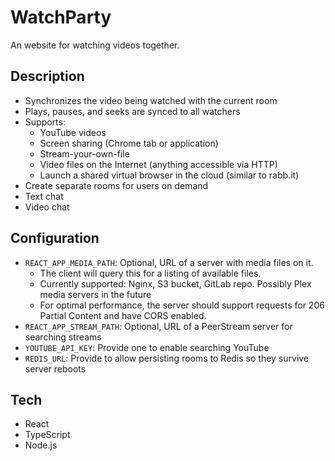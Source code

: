# WatchParty

An website for watching videos together.

## Description

- Synchronizes the video being watched with the current room
- Plays, pauses, and seeks are synced to all watchers
- Supports:
  - YouTube videos
  - Screen sharing (Chrome tab or application)
  - Stream-your-own-file
  - Video files on the Internet (anything accessible via HTTP)
  - Launch a shared virtual browser in the cloud (similar to rabb.it)
- Create separate rooms for users on demand
- Text chat
- Video chat

## Configuration

- `REACT_APP_MEDIA_PATH`: Optional, URL of a server with media files on it.
  - The client will query this for a listing of available files.
  - Currently supported: Nginx, S3 bucket, GitLab repo. Possibly Plex media servers in the future
  - For optimal performance, the server should support requests for 206 Partial Content and have CORS enabled.
- `REACT_APP_STREAM_PATH`: Optional, URL of a PeerStream server for searching streams
- `YOUTUBE_API_KEY`: Provide one to enable searching YouTube
- `REDIS_URL`: Provide to allow persisting rooms to Redis so they survive server reboots

## Tech

- React
- TypeScript
- Node.js
